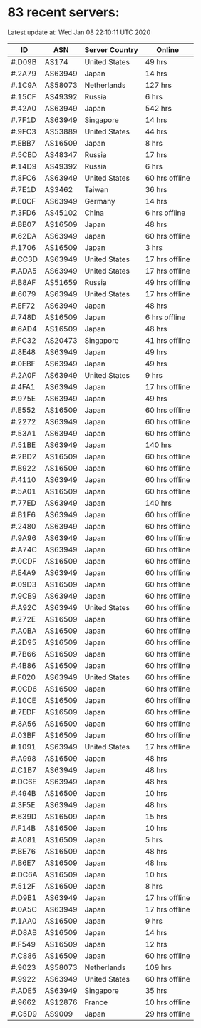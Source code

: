 # 83 recent servers:

Latest update at: Wed Jan 08 22:10:11 UTC 2020

| ID | ASN | Server Country | Online |
| -- | --- | -------------- | ------ |
| #.D09B | AS174 | United States | 49 hrs |
| #.2A79 | AS63949 | Japan | 14 hrs |
| #.1C9A | AS58073 | Netherlands | 127 hrs |
| #.15CF | AS49392 | Russia | 6 hrs |
| #.42A0 | AS63949 | Japan | 542 hrs |
| #.7F1D | AS63949 | Singapore | 14 hrs |
| #.9FC3 | AS53889 | United States | 44 hrs |
| #.EBB7 | AS16509 | Japan | 8 hrs |
| #.5CBD | AS48347 | Russia | 17 hrs |
| #.14D9 | AS49392 | Russia | 6 hrs |
| #.8FC6 | AS63949 | United States | 60 hrs offline |
| #.7E1D | AS3462 | Taiwan | 36 hrs |
| #.E0CF | AS63949 | Germany | 14 hrs |
| #.3FD6 | AS45102 | China | 6 hrs offline |
| #.BB07 | AS16509 | Japan | 48 hrs |
| #.62DA | AS63949 | Japan | 60 hrs offline |
| #.1706 | AS16509 | Japan | 3 hrs |
| #.CC3D | AS63949 | United States | 17 hrs offline |
| #.ADA5 | AS63949 | United States | 17 hrs offline |
| #.B8AF | AS51659 | Russia | 49 hrs offline |
| #.6079 | AS63949 | United States | 17 hrs offline |
| #.EF72 | AS63949 | Japan | 48 hrs |
| #.748D | AS16509 | Japan | 6 hrs offline |
| #.6AD4 | AS16509 | Japan | 48 hrs |
| #.FC32 | AS20473 | Singapore | 41 hrs offline |
| #.8E48 | AS63949 | Japan | 49 hrs |
| #.0EBF | AS63949 | Japan | 49 hrs |
| #.2A0F | AS63949 | United States | 9 hrs |
| #.4FA1 | AS63949 | Japan | 17 hrs offline |
| #.975E | AS63949 | Japan | 49 hrs |
| #.E552 | AS16509 | Japan | 60 hrs offline |
| #.2272 | AS63949 | Japan | 60 hrs offline |
| #.53A1 | AS63949 | Japan | 60 hrs offline |
| #.51BE | AS63949 | Japan | 140 hrs |
| #.2BD2 | AS16509 | Japan | 60 hrs offline |
| #.B922 | AS16509 | Japan | 60 hrs offline |
| #.4110 | AS63949 | Japan | 60 hrs offline |
| #.5A01 | AS16509 | Japan | 60 hrs offline |
| #.77ED | AS63949 | Japan | 140 hrs |
| #.B1F6 | AS63949 | Japan | 60 hrs offline |
| #.2480 | AS63949 | Japan | 60 hrs offline |
| #.9A96 | AS63949 | Japan | 60 hrs offline |
| #.A74C | AS63949 | Japan | 60 hrs offline |
| #.0CDF | AS16509 | Japan | 60 hrs offline |
| #.E4A9 | AS63949 | Japan | 60 hrs offline |
| #.09D3 | AS16509 | Japan | 60 hrs offline |
| #.9CB9 | AS63949 | Japan | 60 hrs offline |
| #.A92C | AS63949 | United States | 60 hrs offline |
| #.272E | AS16509 | Japan | 60 hrs offline |
| #.A0BA | AS16509 | Japan | 60 hrs offline |
| #.2D95 | AS16509 | Japan | 60 hrs offline |
| #.7B66 | AS16509 | Japan | 60 hrs offline |
| #.4B86 | AS16509 | Japan | 60 hrs offline |
| #.F020 | AS63949 | United States | 60 hrs offline |
| #.0CD6 | AS16509 | Japan | 60 hrs offline |
| #.10CE | AS16509 | Japan | 60 hrs offline |
| #.7EDF | AS16509 | Japan | 60 hrs offline |
| #.8A56 | AS16509 | Japan | 60 hrs offline |
| #.03BF | AS16509 | Japan | 60 hrs offline |
| #.1091 | AS63949 | United States | 17 hrs offline |
| #.A998 | AS16509 | Japan | 48 hrs |
| #.C1B7 | AS63949 | Japan | 48 hrs |
| #.DC6E | AS63949 | Japan | 48 hrs |
| #.494B | AS16509 | Japan | 10 hrs |
| #.3F5E | AS63949 | Japan | 48 hrs |
| #.639D | AS16509 | Japan | 15 hrs |
| #.F14B | AS16509 | Japan | 10 hrs |
| #.A081 | AS16509 | Japan | 5 hrs |
| #.BE76 | AS16509 | Japan | 48 hrs |
| #.B6E7 | AS16509 | Japan | 48 hrs |
| #.DC6A | AS16509 | Japan | 10 hrs |
| #.512F | AS16509 | Japan | 8 hrs |
| #.D9B1 | AS63949 | Japan | 17 hrs offline |
| #.0A5C | AS63949 | Japan | 17 hrs offline |
| #.1AA0 | AS16509 | Japan | 9 hrs |
| #.D8AB | AS16509 | Japan | 14 hrs |
| #.F549 | AS16509 | Japan | 12 hrs |
| #.C886 | AS16509 | Japan | 60 hrs offline |
| #.9023 | AS58073 | Netherlands | 109 hrs |
| #.9922 | AS63949 | United States | 60 hrs offline |
| #.ADE5 | AS63949 | Singapore | 35 hrs |
| #.9662 | AS12876 | France | 10 hrs offline |
| #.C5D9 | AS9009 | Japan | 29 hrs offline |

